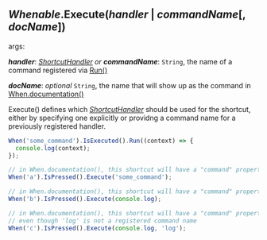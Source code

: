 ## *Whenable*.Execute(*handler* | *commandName*[, *docName*])

args:

***handler***: [*ShortcutHandler*](../../types/ShortcutHandler) *or* ***commandName***: `String`, the name of a command registered via [Run()](./Run)

***docName***: *optional* `String`, the name that will show up as the command in [When.documentation()](../../global-methods/documentation)

Execute() defines which [*ShortcutHandler*](../../types/ShortcutHandler) should be used for the shortcut, either by specifying one explicitly or providng a command name for a previously registered handler.

```javascript
When('some_command').IsExecuted().Run((context) => {
  console.log(context);
});

// in When.documentation(), this shortcut will have a "command" property value of 'some_command'
When('a').IsPressed().Execute('some_command');

// in When.documentation(), this shortcut will have a "command" property value of ''
When('b').IsPressed().Execute(console.log);

// in When.documentation(), this shortcut will have a "command" property value of 'log',
// even though 'log' is not a registered command name
When('c').IsPressed().Execute(console.log, 'log');
```